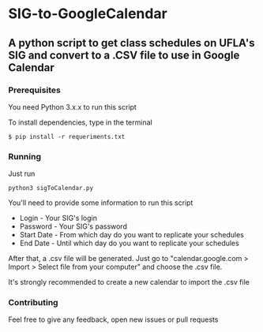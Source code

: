 # SIG-to-GoogleCalendar

## A python script to get class schedules on UFLA's SIG and convert to a .CSV file to use in Google Calendar

### Prerequisites

You need Python 3.x.x to run this script

To install dependencies, type in the terminal

```
$ pip install -r requeriments.txt
```

### Running

Just run 

``` python3 sigToCalendar.py ```

You'll need to provide some information to run this script

* Login - Your SIG's login
* Password - Your SIG's password
* Start Date - From which day do you want to replicate your schedules
* End Date - Until which day do you want to replicate your schedules

After that, a .csv file will be generated. Just go to "calendar.google.com > Import > Select file from your computer" and choose the .csv file.

It's strongly recommended to create a new calendar to import the .csv file

### Contributing

Feel free to give any feedback, open new issues or pull requests
